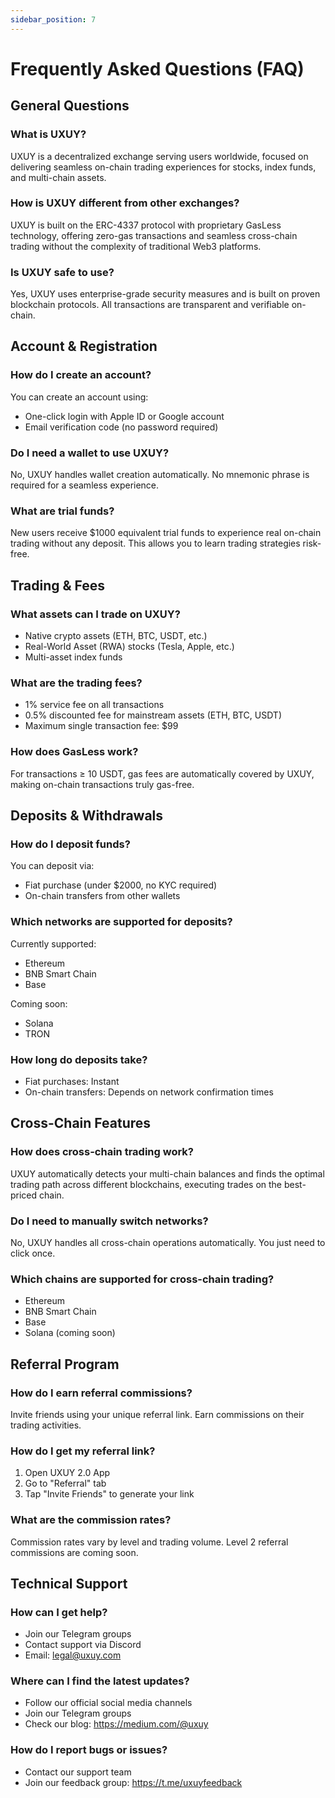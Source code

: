 ```yaml
---
sidebar_position: 7
---
```


# Frequently Asked Questions (FAQ)

## General Questions

### What is UXUY?
UXUY is a decentralized exchange serving users worldwide, focused on delivering seamless on-chain trading experiences for stocks, index funds, and multi-chain assets.

### How is UXUY different from other exchanges?
UXUY is built on the ERC-4337 protocol with proprietary GasLess technology, offering zero-gas transactions and seamless cross-chain trading without the complexity of traditional Web3 platforms.

### Is UXUY safe to use?
Yes, UXUY uses enterprise-grade security measures and is built on proven blockchain protocols. All transactions are transparent and verifiable on-chain.

## Account & Registration

### How do I create an account?
You can create an account using:
- One-click login with Apple ID or Google account
- Email verification code (no password required)

### Do I need a wallet to use UXUY?
No, UXUY handles wallet creation automatically. No mnemonic phrase is required for a seamless experience.

### What are trial funds?
New users receive $1000 equivalent trial funds to experience real on-chain trading without any deposit. This allows you to learn trading strategies risk-free.

## Trading & Fees

### What assets can I trade on UXUY?
- Native crypto assets (ETH, BTC, USDT, etc.)
- Real-World Asset (RWA) stocks (Tesla, Apple, etc.)
- Multi-asset index funds

### What are the trading fees?
- 1% service fee on all transactions
- 0.5% discounted fee for mainstream assets (ETH, BTC, USDT)
- Maximum single transaction fee: $99

### How does GasLess work?
For transactions ≥ 10 USDT, gas fees are automatically covered by UXUY, making on-chain transactions truly gas-free.

## Deposits & Withdrawals

### How do I deposit funds?
You can deposit via:
- Fiat purchase (under $2000, no KYC required)
- On-chain transfers from other wallets

### Which networks are supported for deposits?
Currently supported:
- Ethereum
- BNB Smart Chain
- Base

Coming soon:
- Solana
- TRON

### How long do deposits take?
- Fiat purchases: Instant
- On-chain transfers: Depends on network confirmation times

## Cross-Chain Features

### How does cross-chain trading work?
UXUY automatically detects your multi-chain balances and finds the optimal trading path across different blockchains, executing trades on the best-priced chain.

### Do I need to manually switch networks?
No, UXUY handles all cross-chain operations automatically. You just need to click once.

### Which chains are supported for cross-chain trading?
- Ethereum
- BNB Smart Chain
- Base
- Solana (coming soon)

## Referral Program

### How do I earn referral commissions?
Invite friends using your unique referral link. Earn commissions on their trading activities.

### How do I get my referral link?
1. Open UXUY 2.0 App
2. Go to "Referral" tab
3. Tap "Invite Friends" to generate your link

### What are the commission rates?
Commission rates vary by level and trading volume. Level 2 referral commissions are coming soon.

## Technical Support

### How can I get help?
- Join our Telegram groups
- Contact support via Discord
- Email: legal@uxuy.com

### Where can I find the latest updates?
- Follow our official social media channels
- Join our Telegram groups
- Check our blog: https://medium.com/@uxuy

### How do I report bugs or issues?
- Contact our support team
- Join our feedback group: https://t.me/uxuyfeedback 